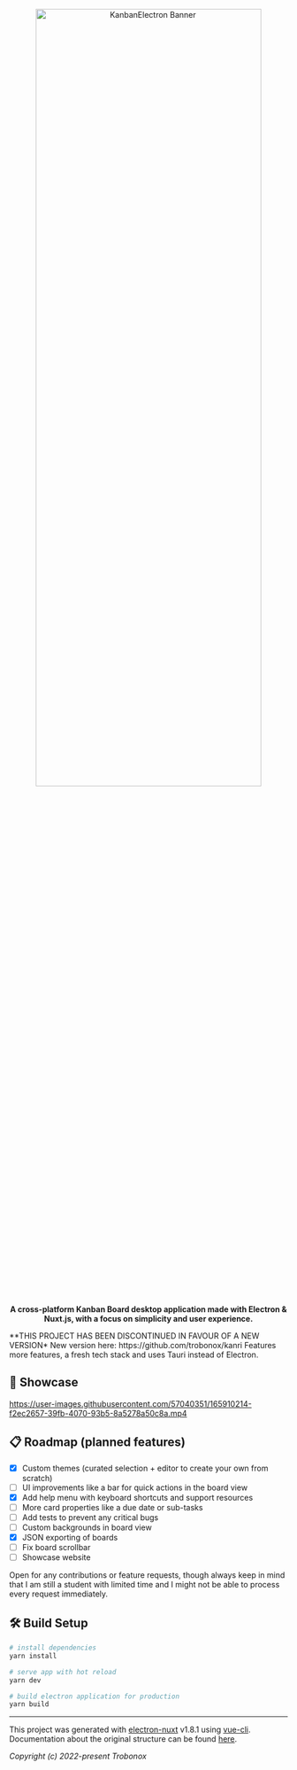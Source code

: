 <p align="center"> 
  <img src="https://user-images.githubusercontent.com/57040351/163876968-650582f9-1b15-42b3-88f9-80418ddcd840.png" width="90%" height="60%" alt="KanbanElectron Banner" />
  <br>
  <b> A cross-platform Kanban Board desktop application made with Electron & Nuxt.js, with a focus on simplicity and user experience. </b>
  
</p>
**THIS PROJECT HAS BEEN DISCONTINUED IN FAVOUR OF A NEW VERSION*
New version here: https://github.com/trobonox/kanri
Features more features, a fresh tech stack and uses Tauri instead of Electron.


## 🌌 Showcase

https://user-images.githubusercontent.com/57040351/165910214-f2ec2657-39fb-4070-93b5-8a5278a50c8a.mp4


## 📋 Roadmap (planned features)

- [x]   Custom themes (curated selection + editor to create your own from scratch)
- [ ] UI improvements like a bar for quick actions in the board view
- [x] Add help menu with keyboard shortcuts and support resources
- [ ] More card properties like a due date or sub-tasks
- [ ] Add tests to prevent any critical bugs
- [ ] Custom backgrounds in board view
- [x] JSON exporting of boards
- [ ] Fix board scrollbar
- [ ] Showcase website

Open for any contributions or feature requests, though always keep in mind that I am still a student with limited time and I might not be able to process every request immediately.

## 🛠 Build Setup

```bash
# install dependencies
yarn install

# serve app with hot reload
yarn dev

# build electron application for production
yarn build

```

---

This project was generated with [electron-nuxt](https://github.com/michalzaq12/electron-nuxt) v1.8.1 using [vue-cli](https://github.com/vuejs/vue-cli). Documentation about the original structure can be found [here](https://github.com/michalzaq12/electron-nuxt/blob/master/README.md).

_Copyright (c) 2022-present Trobonox_
